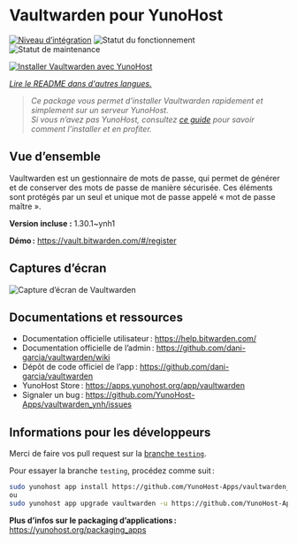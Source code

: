 <!--
Nota bene : ce README est automatiquement généré par <https://github.com/YunoHost/apps/tree/master/tools/readme_generator>
Il NE doit PAS être modifié à la main.
-->

# Vaultwarden pour YunoHost

[![Niveau d’intégration](https://dash.yunohost.org/integration/vaultwarden.svg)](https://dash.yunohost.org/appci/app/vaultwarden) ![Statut du fonctionnement](https://ci-apps.yunohost.org/ci/badges/vaultwarden.status.svg) ![Statut de maintenance](https://ci-apps.yunohost.org/ci/badges/vaultwarden.maintain.svg)

[![Installer Vaultwarden avec YunoHost](https://install-app.yunohost.org/install-with-yunohost.svg)](https://install-app.yunohost.org/?app=vaultwarden)

*[Lire le README dans d'autres langues.](./ALL_README.md)*

> *Ce package vous permet d’installer Vaultwarden rapidement et simplement sur un serveur YunoHost.*  
> *Si vous n’avez pas YunoHost, consultez [ce guide](https://yunohost.org/install) pour savoir comment l’installer et en profiter.*

## Vue d’ensemble

Vaultwarden est un gestionnaire de mots de passe, qui permet de générer et de conserver des mots de passe de manière sécurisée. Ces éléments sont protégés par un seul et unique mot de passe appelé « mot de passe maître ».

**Version incluse :** 1.30.1~ynh1

**Démo :** <https://vault.bitwarden.com/#/register>

## Captures d’écran

![Capture d’écran de Vaultwarden](./doc/screenshots/screenshot1.png)

## Documentations et ressources

- Documentation officielle utilisateur : <https://help.bitwarden.com/>
- Documentation officielle de l’admin : <https://github.com/dani-garcia/vaultwarden/wiki>
- Dépôt de code officiel de l’app : <https://github.com/dani-garcia/vaultwarden>
- YunoHost Store : <https://apps.yunohost.org/app/vaultwarden>
- Signaler un bug : <https://github.com/YunoHost-Apps/vaultwarden_ynh/issues>

## Informations pour les développeurs

Merci de faire vos pull request sur la [branche `testing`](https://github.com/YunoHost-Apps/vaultwarden_ynh/tree/testing).

Pour essayer la branche `testing`, procédez comme suit :

```bash
sudo yunohost app install https://github.com/YunoHost-Apps/vaultwarden_ynh/tree/testing --debug
ou
sudo yunohost app upgrade vaultwarden -u https://github.com/YunoHost-Apps/vaultwarden_ynh/tree/testing --debug
```

**Plus d’infos sur le packaging d’applications :** <https://yunohost.org/packaging_apps>
